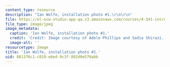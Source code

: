```yaml
---
content_type: resource
description: "Ian Wolfe, installation photo #1.\r\n\r\n"
file: https://ol-ocw-studio-app-qa.s3.amazonaws.com/courses/4-341-introduction-to-photography-and-related-media-fall-2007/861376c1c018e6ed9c3f892d0e576abb_wolfe5.jpg
file_type: image/jpeg
image_metadata:
  caption: 'Ian Wolfe, installation photo #1.'
  credit: 'Credit: Image courtesy of Adele Phillips and Sadia Shirazi.'
  image-alt: ''
resourcetype: Image
title: 'Ian Wolfe, installation photo #1.'
uid: 861376c1-c018-e6ed-9c3f-892d0e576abb
---
```

